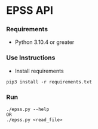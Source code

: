 # EPSS API

### Requirements
- Python 3.10.4 or greater

### Use Instructions
- Install requirements
```
pip3 install -r requirements.txt
```

### Run
```
./epss.py --help
OR
./epss.py <read_file>
```